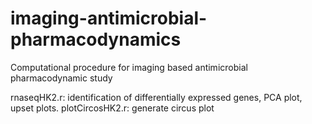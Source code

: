 # imaging-antimicrobial-pharmacodynamics
Computational procedure for imaging based antimicrobial pharmacodynamic study

rnaseqHK2.r: identification of differentially expressed genes, PCA plot, upset plots.
plotCircosHK2.r: generate circus plot
